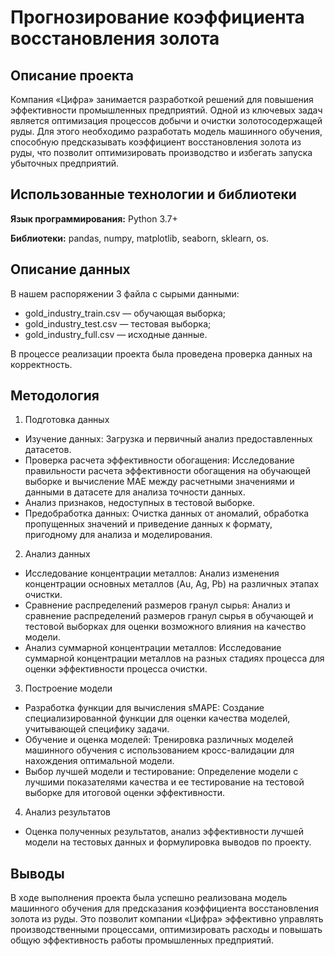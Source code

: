 # Прогнозирование коэффициента восстановления золота

## Описание проекта
Компания «Цифра» занимается разработкой решений для повышения эффективности промышленных предприятий. Одной из ключевых задач является оптимизация процессов добычи и очистки золотосодержащей руды. Для этого необходимо разработать модель машинного обучения, способную предсказывать коэффициент восстановления золота из руды, что позволит оптимизировать производство и избегать запуска убыточных предприятий.

## Использованные технологии и библиотеки

**Язык программирования:** Python 3.7+

**Библиотеки:** pandas, numpy, matplotlib, seaborn, sklearn, os.

## Описание данных
В нашем распоряжении 3 файла с сырыми данными:
- gold_industry_train.csv — обучающая выборка;
- gold_industry_test.csv — тестовая выборка;
- gold_industry_full.csv — исходные данные.

В процессе реализации проекта была проведена проверка данных на корректность. 

## Методология

1. Подготовка данных
- Изучение данных: Загрузка и первичный анализ предоставленных датасетов.
- Проверка расчета эффективности обогащения: Исследование правильности расчета эффективности обогащения на обучающей выборке и вычисление MAE между расчетными значениями и данными в датасете для анализа точности данных.
- Анализ признаков, недоступных в тестовой выборке.
- Предобработка данных: Очистка данных от аномалий, обработка пропущенных значений и приведение данных к формату, пригодному для анализа и моделирования.
2. Анализ данных
- Исследование концентрации металлов: Анализ изменения концентрации основных металлов (Au, Ag, Pb) на различных этапах очистки.
- Сравнение распределений размеров гранул сырья: Анализ и сравнение распределений размеров гранул сырья в обучающей и тестовой выборках для оценки возможного влияния на качество модели.
- Анализ суммарной концентрации металлов: Исследование суммарной концентрации металлов на разных стадиях процесса для оценки эффективности процесса очистки.
3. Построение модели
- Разработка функции для вычисления sMAPE: Создание специализированной функции для оценки качества моделей, учитывающей специфику задачи.
- Обучение и оценка моделей: Тренировка различных моделей машинного обучения с использованием кросс-валидации для нахождения оптимальной модели.
- Выбор лучшей модели и тестирование: Определение модели с лучшими показателями качества и ее тестирование на тестовой выборке для итоговой оценки эффективности.
4. Анализ результатов
- Оценка полученных результатов, анализ эффективности лучшей модели на тестовых данных и формулировка выводов по проекту.

## Выводы
В ходе выполнения проекта была успешно реализована модель машинного обучения для предсказания коэффициента восстановления золота из руды. Это позволит компании «Цифра» эффективно управлять производственными процессами, оптимизировать расходы и повышать общую эффективность работы промышленных предприятий. 



